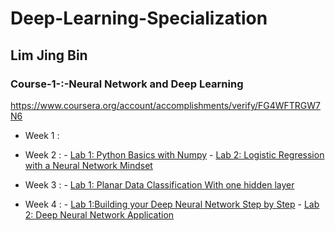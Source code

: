 # Deep-Learning-Specialization
## Lim Jing Bin

### Course-1-:-Neural Network and Deep Learning
https://www.coursera.org/account/accomplishments/verify/FG4WFTRGW7N6

- Week 1 :
- Week 2 : 
           - [Lab 1: Python Basics with Numpy](https://github.com/Lim-Calculus/Python-Basics-with-numpy) 
           -          [Lab 2: Logistic Regression with a Neural Network Mindset](https://github.com/Lim-Calculus/Logistic-Regression-with-a-Neural-Network-Mindset)
           
- Week 3 : 
           - [Lab 1: Planar Data Classification With one hidden layer](https://github.com/Lim-Calculus/Deep-Learning-Specialization-)

- Week 4 : 
           - [Lab 1:Building your Deep Neural Network Step by Step](https://github.com/Lim-Calculus/Building-your-Deep-Neural-Network-Step-by-Step)
           -          [Lab 2: Deep Neural Network Application](https://github.com/Lim-Calculus/Deep-Neural-Network-Application)
          

